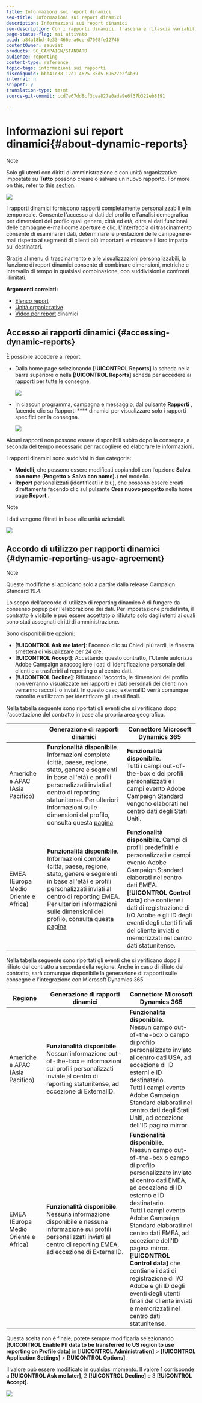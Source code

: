 ```yaml
---
title: Informazioni sui report dinamici
seo-title: Informazioni sui report dinamici
description: Informazioni sui report dinamici
seo-description: Con i rapporti dinamici, trascina e rilascia variabili e dimensioni nell’ambiente a forma libera e analizza il successo delle campagne.
page-status-flag: mai attivato
uuid: a84a18bd-4e33-466e-a6ce-d7008fe12746
contentOwner: sauviat
products: SG_CAMPAIGN/STANDARD
audience: reporting
content-type: reference
topic-tags: informazioni sui rapporti
discoiquuid: bbb41c38-12c1-4625-85d5-69627e2f4b39
internal: n
snippet: y
translation-type: tm+mt
source-git-commit: ccd7e67dd8cf3cea827e0ada9e6f37b322eb8191

---
```



# Informazioni sui report dinamici{#about-dynamic-reports}

>[!NOTE]
>
>Solo gli utenti con diritti di amministrazione o con unità organizzative impostate su **Tutto** possono creare o salvare un nuovo rapporto. For more on this, refer to this [section](../../administration/using/users-management.md).

![](assets/dynamic_report_intro.png)

I rapporti dinamici forniscono rapporti completamente personalizzabili e in tempo reale. Consente l'accesso ai dati del profilo e l'analisi demografica per dimensioni del profilo quali genere, città ed età, oltre ai dati funzionali delle campagne e-mail come aperture e clic. L'interfaccia di trascinamento consente di esaminare i dati, determinare le prestazioni delle campagne e-mail rispetto ai segmenti di clienti più importanti e misurare il loro impatto sui destinatari.

Grazie al menu di trascinamento e alle visualizzazioni personalizzabili, la funzione di report dinamici consente di combinare dimensioni, metriche e intervallo di tempo in qualsiasi combinazione, con suddivisioni e confronti illimitati.


**Argomenti correlati:**

* [Elenco report](../../reporting/using/defining-the-report-period.md)
* [Unità organizzative](../../administration/using/organizational-units.md)
* [Video per report](https://helpx.adobe.com/campaign/kt/acs/using/acs-creating-a-dynamic-report-feature-video-use.html) dinamici

## Accesso ai rapporti dinamici {#accessing-dynamic-reports}

È possibile accedere ai report:

* Dalla home page selezionando **[!UICONTROL Reports]** la scheda nella barra superiore o nella **[!UICONTROL Reports]** scheda per accedere ai rapporti per tutte le consegne.

   ![](assets/campaign_reports_access.png)

* In ciascun programma, campagna e messaggio, dal pulsante **Rapporti** , facendo clic su Rapporti **** dinamici per visualizzare solo i rapporti specifici per la consegna.

   ![](assets/campaign_reports_description.png)

Alcuni rapporti non possono essere disponibili subito dopo la consegna, a seconda del tempo necessario per raccogliere ed elaborare le informazioni.

I rapporti dinamici sono suddivisi in due categorie:

* **Modelli**, che possono essere modificati copiandoli con l’opzione **Salva con nome** (**Progetto &gt; Salva con nome).**) nel modello.
* **Report** personalizzati (identificati in blu), che possono essere creati direttamente facendo clic sul pulsante **Crea nuovo progetto** nella home page **Report** .

>[!NOTE]
>
>I dati vengono filtrati in base alle unità aziendali.

![](assets/dynamic_report_overview.png)

## Accordo di utilizzo per rapporti dinamici {#dynamic-reporting-usage-agreement}

>[!NOTE]
>
>Queste modifiche si applicano solo a partire dalla release Campaign Standard 19.4.

Lo scopo dell'accordo di utilizzo di reporting dinamico è di fungere da consenso popup per l'elaborazione dei dati. Per impostazione predefinita, il contratto è visibile e può essere accettato o rifiutato solo dagli utenti ai quali sono stati assegnati diritti di amministrazione.

Sono disponibili tre opzioni:

* **[!UICONTROL Ask me later]**: Facendo clic su Chiedi più tardi, la finestra smetterà di visualizzare per 24 ore.
* **[!UICONTROL Accept]**: Accettando questo contratto, l'Utente autorizza Adobe Campaign a raccogliere i dati di identificazione personale dei clienti e a trasferirli al reporting o al centro dati.
* **[!UICONTROL Decline]**: Rifiutando l'accordo, le dimensioni del profilo non verranno visualizzate nei rapporti e i dati personali dei clienti non verranno raccolti o inviati. In questo caso, externalID verrà comunque raccolto e utilizzato per identificare gli utenti finali.

Nella tabella seguente sono riportati gli eventi che si verificano dopo l'accettazione del contratto in base alla propria area geografica.

|  | Generazione di rapporti dinamici | Connettore Microsoft Dynamics 365 |
|---|---|---|
| Americhe e APAC (Asia Pacifico) | **Funzionalità disponibile**. <br>Informazioni complete (città, paese, regione, stato, genere e segmenti in base all'età) e profili personalizzati inviati al centro di reporting statunitense. Per ulteriori informazioni sulle dimensioni del profilo, consulta questa [pagina](../../reporting/using/list-of-components-.md) | **Funzionalità disponibile**. <br>Tutti i campi out-of-the-box e dei profili personalizzati e i campi evento Adobe Campaign Standard vengono elaborati nel centro dati degli Stati Uniti. |
| EMEA (Europa Medio Oriente e Africa) | **Funzionalità disponibile**. <br>Informazioni complete (città, paese, regione, stato, genere e segmenti in base all'età) e profili personalizzati inviati al centro di reporting EMEA. Per ulteriori informazioni sulle dimensioni del profilo, consulta questa [pagina](../../reporting/using/list-of-components-.md) | **Funzionalità disponibile.** Campi di profili predefiniti e <br>personalizzati e campi evento Adobe Campaign Standard elaborati nel centro dati EMEA. <br>**[!UICONTROL Control data]** che contiene i dati di registrazione di I/O Adobe e gli ID degli eventi degli utenti finali del cliente inviati e memorizzati nel centro dati statunitense. |

Nella tabella seguente sono riportati gli eventi che si verificano dopo il rifiuto del contratto a seconda della regione. Anche in caso di rifiuto del contratto, sarà comunque disponibile la generazione di rapporti sulle consegne e l'integrazione con Microsoft Dynamics 365.

| Regione | Generazione di rapporti dinamici | Connettore Microsoft Dynamics 365 |
|---|---|---|
| Americhe e APAC (Asia Pacifico) | **Funzionalità disponibile**. <br> Nessun'informazione out-of-the-box e informazioni sui profili personalizzati inviate al centro di reporting statunitense, ad eccezione di ExternalID. | **Funzionalità disponibile**. <br>Nessun campo out-of-the-box o campo di profilo personalizzato inviato al centro dati USA, ad eccezione di ID esterni e ID destinatario. <br>Tutti i campi evento Adobe Campaign Standard elaborati nel centro dati degli Stati Uniti, ad eccezione dell'ID pagina mirror. |
| EMEA (Europa Medio Oriente e Africa) | **Funzionalità disponibile**. <br>Nessuna informazione disponibile e nessuna informazione sui profili personalizzati inviati al centro di reporting EMEA, ad eccezione di ExternalID. | **Funzionalità disponibile.** <br>Nessun campo out-of-the-box o campo di profilo personalizzato inviato al centro dati EMEA, ad eccezione di ID esterno e ID destinatario. <br>Tutti i campi evento Adobe Campaign Standard elaborati nel centro dati EMEA, ad eccezione dell'ID pagina mirror.  <br>**[!UICONTROL Control data]** che contiene i dati di registrazione di I/O Adobe e gli ID degli eventi degli utenti finali del cliente inviati e memorizzati nel centro dati statunitense. |

Questa scelta non è finale, potete sempre modificarla selezionando **[!UICONTROL Enable PII data to be transferred to US region to use reporting on Profile data]** in **[!UICONTROL Administration]** &gt; **[!UICONTROL Application Settings]** &gt; **[!UICONTROL Options]**.

Il valore può essere modificato in qualsiasi momento. Il valore 1 corrisponde a **[!UICONTROL Ask me later]**, 2 **[!UICONTROL Decline]** e 3 **[!UICONTROL Accept]**.

![](assets/pii_window_2.png)
